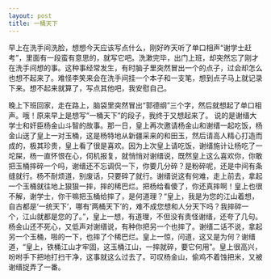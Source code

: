 ```yaml
---
layout: post
title: 一桶天下
---
```

早上在洗手间洗脸，想想今天应该写点什么，刚好昨天听了单口相声“谢学士赶考”，里面有一段蛮有意思的，就写它吧。洗漱完毕，出门上班，却突然忘了刚才在洗手间想的事。这种事经常发生，有时脑子里突然冒出一个的点子，过会却怎么也想不起来了。难怪李笑来会在洗手间挂一个本子和一支笔，想到点子马上就记录下来。想不起来就算了，写点其他吧，我安慰自己。

晚上下班回家，走在路上，脑袋里突然冒出“郭德纲”三个字，然后就想起了单口相声。哦！原来早上是想写“一桶天下”的段子，我终于又想起来了。
说的是谢缙大学士和奸臣杨金山斗智的故事。那一日，皇上再次邀请杨金山和谢缙一起吃饭，杨金山送了皇上一对玉桶，这是杨特地从新疆采来的和田玉，然后请高人精心打造而成的，极其珍贵，皇上看了很是喜欢。因为上次皇上请吃饭，谢缙施计让杨吃了一坨屎，杨一直怀恨在心，伺机报复，就悄悄对谢缙说，既然皇上这么喜欢你，你敢把玉桶摔碎一个吗，谢缙还不忘调侃一下，你要几分碎？是粉碎呢，还是中间有条缝就行。杨不耐烦道，别废话，只要碎了就行。谢缙说这有何难，走上前去，拿起一个玉桶就往地上狠狠一摔，摔的稀巴烂。把杨给看傻了，你还真摔啊！皇上也很不解，谢学士，你干嘛把玉桶给摔了，是何道理？“皇上，我是为您的江山着想，自古都是‘一统天下’，哪有‘两桶天下’的，难不成您想和人分天下吗？我摔碎一个，江山就都是您的了。”，皇上一想，有道理，不但没有责怪谢缙，还夸了几句。杨金山还不死心，又低声对谢缙说，有种你把另一个也摔了。谢缙二话不说，拿起另一个玉桶，啪的一下，也摔了个稀巴烂。皇上一惊，问道，这又是为何？谢缙道，“皇上，铁桶江山才牢固，这玉桶江山，一摔就碎，要它何用”。皇上很高兴，吩咐手下把地打扫干净，这事就这么过去了。可叹杨金山，偷鸡不着蚀把米，又被谢缙捉弄了一番。
